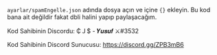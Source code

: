 ``ayarlar/spamEngelle.json`` adında dosya açın ve içine `{}` ekleyin. Bu kod bana ait değildir fakat dbli halini yapıp paylaşacağım.

Kod Sahibinin Discordu: ₵Ｊ$ - 𝒀𝒖𝒔𝒖𝒇 ⚔#3532

Kod Sahibinin Discord Sunucusu: https://discord.gg/ZPB3mB6
